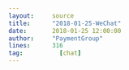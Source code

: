 ```yaml
---
layout:     source 
title:      "2018-01-25-WeChat"
date:       2018-01-25 12:00:00
author:     "PaymentGroup"
lines:      316 
tag:		  [chat]
---
```

